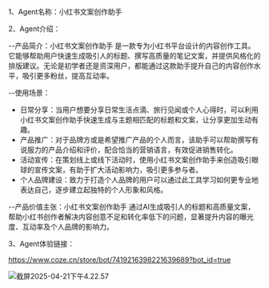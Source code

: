 1、Agent名称：小红书文案创作助手

2、Agent介绍：

--产品简介：小红书文案创作助手 是一款专为小红书平台设计的内容创作工具。它能够帮助用户快速生成吸引人的标题、撰写高质量的笔记文案，并提供风格化的排版建议。无论是初学者还是资深用户，都能通过这款助手提升自己的内容创作水平，吸引更多粉丝，提高互动率。

--使用场景：

- 日常分享：当用户想要分享日常生活点滴、旅行见闻或个人心得时，可以利用小红书文案创作助手快速生成与主题相匹配的标题和文案，让分享更加生动有趣。
- 产品推广：对于品牌方或是希望推广产品的个人而言，该助手可以帮助撰写有说服力的产品介绍和评价，配合恰当的营销语言，有效促进销售转化。
- 活动宣传：在策划线上或线下活动时，使用小红书文案创作助手来创造吸引眼球的宣传文案，有助于扩大活动影响力，吸引更多参与者。
- 个人品牌建设：致力于打造个人品牌的用户可以通过此工具学习如何更专业地表达自己，逐步建立起独特的个人形象和风格。

--产品价值主张：小红书文案创作助手 通过AI生成吸引人的标题和高质量文案，帮助小红书创作者解决内容创意不足和转化率低下的问题，显著提升内容的曝光度、互动率及个人品牌的影响力。

3、Agent体验链接：

https://www.coze.cn/store/bot/7419216398221639689?bot_id=true

![截屏2025-04-21下午4.22.57](/Users/xupan/Desktop/截屏2025-04-21下午4.22.57.png)